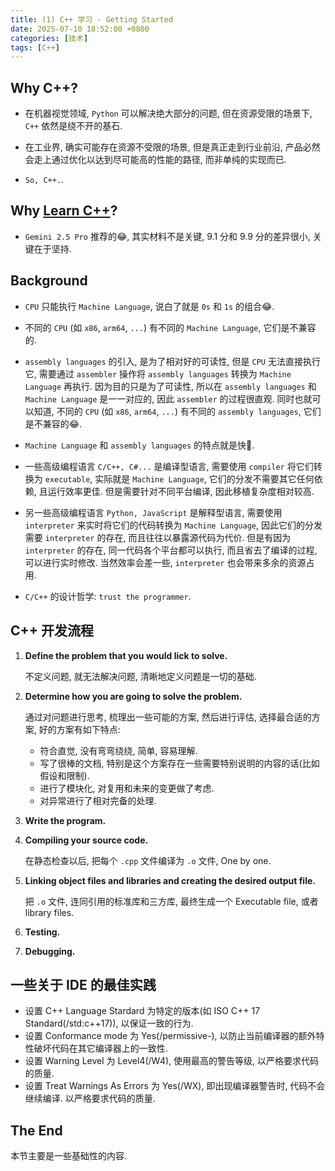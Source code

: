 ```yaml
---
title: (1) C++ 学习 - Getting Started
date: 2025-07-10 18:52:00 +0800
categories: [技术]
tags: [C++]
---
```


## Why C++?

* 在机器视觉领域, `Python` 可以解决绝大部分的问题, 但在资源受限的场景下, `C++` 依然是绕不开的基石.

* 在工业界, 确实可能存在资源不受限的场景, 但是真正走到行业前沿, 产品必然会走上通过优化以达到尽可能高的性能的路径, 而非单纯的实现而已.

* `So, C++.`.

## Why [Learn C++](https://www.learncpp.com/)?

* `Gemini 2.5 Pro` 推荐的😂, 其实材料不是关键, 9.1 分和 9.9 分的差异很小, 关键在于坚持.

## Background

- `CPU` 只能执行 `Machine Language`, 说白了就是 `0s` 和 `1s` 的组合😂.

- 不同的 `CPU` (如 `x86`, `arm64`, `...`) 有不同的 `Machine Language`, 它们是不兼容的.

- `assembly languages` 的引入, 是为了相对好的可读性, 但是 `CPU` 无法直接执行它, 需要通过 `assembler` 操作将 `assembly languages` 转换为 `Machine Language` 再执行. 因为目的只是为了可读性, 所以在 `assembly languages` 和 `Machine Language` 是一一对应的, 因此 `assembler` 的过程很直观. 同时也就可以知道, 不同的 `CPU` (如 `x86`, `arm64`, `...`) 有不同的 `assembly languages`, 它们是不兼容的😂.

* `Machine Language` 和 `assembly languages` 的特点就是快🚀.

* 一些高级编程语言 `C/C++, C#...` 是编译型语言, 需要使用 `compiler` 将它们转换为 `executable`, 实际就是 `Machine Language`, 它们的分发不需要其它任何依赖, 且运行效率更佳. 但是需要针对不同平台编译, 因此移植复杂度相对较高. 

* 另一些高级编程语言 `Python, JavaScript` 是解释型语言, 需要使用 `interpreter` 来实时将它们的代码转换为 `Machine Language`, 因此它们的分发需要 `interpreter` 的存在, 而且往往以暴露源代码为代价. 但是有因为 `interpreter` 的存在, 同一代码各个平台都可以执行, 而且省去了编译的过程, 可以进行实时修改. 当然效率会差一些, `interpreter` 也会带来多余的资源占用.

* `C/C++` 的设计哲学: `trust the programmer`.

## C++ 开发流程

1. **Define the problem that you would lick to solve.**

    不定义问题, 就无法解决问题, 清晰地定义问题是一切的基础.

2. **Determine how you are going to solve the problem.**

    通过对问题进行思考, 梳理出一些可能的方案, 然后进行评估, 选择最合适的方案, 好的方案有如下特点:
    * 符合直觉, 没有弯弯绕绕, 简单, 容易理解.
    * 写了很棒的文档, 特别是这个方案存在一些需要特别说明的内容的话(比如假设和限制).
    * 进行了模块化, 对复用和未来的变更做了考虑.
    * 对异常进行了相对完备的处理.

3. **Write the program.**

4. **Compiling your source code.**

    在静态检查以后, 把每个 `.cpp` 文件编译为 `.o` 文件, One by one.

5. **Linking object files and libraries and creating the desired output file.**

    把 `.o` 文件, 连同引用的标准库和三方库, 最终生成一个 Executable file, 或者 library files.

6. **Testing.**

7. **Debugging.**

## 一些关于 IDE 的最佳实践

- 设置 C++ Language Stardard 为特定的版本(如 ISO C++ 17 Standard(/std:c++17)), 以保证一致的行为.
- 设置 Conformance mode 为 Yes(/permissive-), 以防止当前编译器的额外特性破坏代码在其它编译器上的一致性.
- 设置 Warning Level 为 Level4(/W4), 使用最高的警告等级, 以严格要求代码的质量.
- 设置 Treat Warnings As Errors 为 Yes(/WX), 即出现编译器警告时, 代码不会继续编译. 以严格要求代码的质量.

## The End

本节主要是一些基础性的内容.
